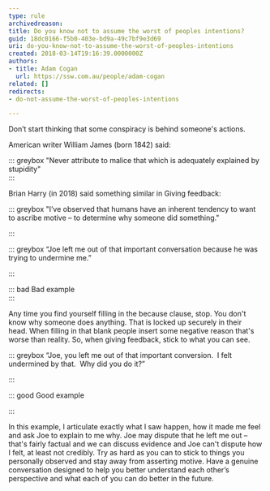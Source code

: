 ```yaml
---
type: rule
archivedreason: 
title: Do you know not to assume the worst of peoples intentions?
guid: 18dc0166-f5b0-403e-bd9a-49c7bf9e3d69
uri: do-you-know-not-to-assume-the-worst-of-peoples-intentions
created: 2018-03-14T19:16:39.0000000Z
authors:
- title: Adam Cogan
  url: https://ssw.com.au/people/adam-cogan
related: []
redirects:
- do-not-assume-the-worst-of-peoples-intentions

---
```


Don’t start thinking that some conspiracy is behind someone's actions.

American writer William James (born 1842) said:

::: greybox
"Never attribute to malice that which is adequately explained by stupidity"  
:::

Brian Harry (in 2018) said something similar in Giving feedback:

::: greybox
"I’ve observed that humans have an inherent tendency to want to ascribe motive – to determine why someone did something."

:::



<!--endintro-->

::: greybox
“Joe left me out of that important conversation because he was trying to undermine me.”

:::

::: bad
Bad example   
:::

Any time you find yourself filling in the because clause, stop. You don't know why someone does anything. That is locked up securely in their head. When filling in that blank people insert some negative reason that's worse than reality. So, when giving feedback, stick to what you can see.

::: greybox
“Joe, you left me out of that important conversion.  I felt undermined by that.  Why did you do it?”

:::

::: good
Good example

:::

In this example, I articulate exactly what I saw happen, how it made me feel and ask Joe to explain to me why. Joe may dispute that he left me out – that's fairly factual and we can discuss evidence and Joe can't dispute how I felt, at least not credibly. Try as hard as you can to stick to things you personally observed and stay away from asserting motive. Have a genuine conversation designed to help you better understand each other’s perspective and what each of you can do better in the future.
